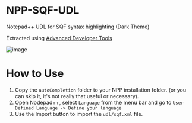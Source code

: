 # NPP-SQF-UDL
Notepad++ UDL for SQF syntax highlighting (Dark Theme)

Extracted using [Advanced Developer Tools](https://steamcommunity.com/sharedfiles/filedetails/?id=2369477168)

![image](https://github.com/user-attachments/assets/8f470cef-a7eb-45bc-bb3d-03f80c8ba085)

# How to Use
1. Copy the `autoCompletion` folder to your NPP installation folder. (or you can skip it, it's not really that useful or necessary).
2. Open Nodepad++, select `Language` from the menu bar and go to `User Defined Language -> Define your language`
3. Use the Import button to import the `udl/sqf.xml` file. 

